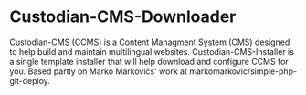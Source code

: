 # Custodian-CMS-Downloader
Custodian-CMS (CCMS) is a Content Managment System (CMS) designed to help build and maintain multilingual websites. Custodian-CMS-Installer is a single template installer that will help download and configure CCMS for you. Based partly on Marko Markovićs' work at markomarkovic/simple-php-git-deploy. 
